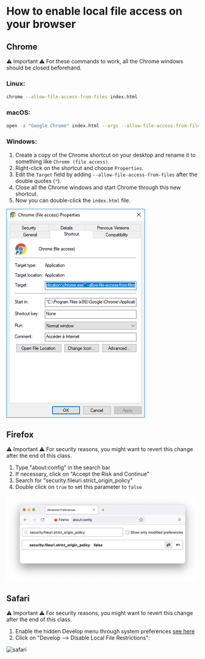 # How to enable local file access on your browser

## Chrome

⚠️ Important ⚠️
For these commands to work, all the Chrome windows should be closed beforehand.

### Linux:

```bash
chrome --allow-file-access-from-files index.html
```

### macOS:

```bash
open -a "Google Chrome" index.html --args --allow-file-access-from-files
```

### Windows:

1. Create a copy of the Chrome shortcut on your desktop and rename it
   to something like `Chrome (file access)`.
2. Right-click on the shortcut and choose `Properties`.
3. Edit the `Target` field by adding `--allow-file-access-from-files`
   after the double quotes (`"`).
4. Close all the Chrome windows and start Chrome through this new shortcut.
5. Now you can double-click the `index.html` file.

![chrome_setting_win](chrome_desktop_shortcut_win.png)


## Firefox
⚠️ Important ⚠️
For security reasons, you might want to revert this change after the end of
this class.

1. Type "about:config" in the search bar
2. If necessary, click on "Accept the Risk and Continue"
3. Search for "security.fileuri.strict_origin_policy"
4. Double click on `true` to set this parameter to `false`

![firefox_config](firefox_config.png)


## Safari
⚠️ Important ⚠️
For security reasons, you might want to revert this change after the end of
this class.

1. Enable the hidden Develop menu through system preferences [see here](http://www.idownloadblog.com/2016/07/01/how-to-enable-the-hidden-develop-menu-in-safari-on-mac/)
2. Click on "Develop --> Disable Local File Restrictions":

![safari](https://www.webrotate360.com/media/32908/safari-11-local-webrotate-previews.png)

